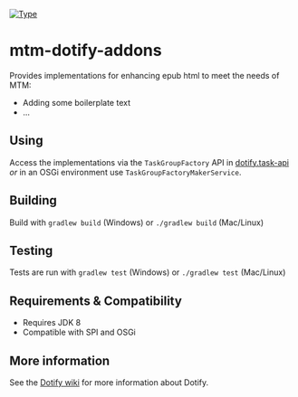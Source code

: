 
[![Type](https://img.shields.io/badge/type-provider_bundle-blue.svg)](https://github.com/brailleapps/wiki/wiki/Types)

# mtm-dotify-addons #
Provides implementations for enhancing epub html to meet the needs of MTM:
- Adding some boilerplate text
- ... 

## Using ##

Access the implementations via the `TaskGroupFactory` API in [dotify.task-api](http://search.maven.org/#search%7Cga%7C1%7Cg%3A%22org.daisy.dotify%22%20%20a%3A%22dotify.task-api%22) _or_ in an OSGi environment use  `TaskGroupFactoryMakerService`.

## Building ##
Build with `gradlew build` (Windows) or `./gradlew build` (Mac/Linux)

## Testing ##
Tests are run with `gradlew test` (Windows) or `./gradlew test` (Mac/Linux)

## Requirements & Compatibility ##
- Requires JDK 8
- Compatible with SPI and OSGi

## More information ##
See the [Dotify wiki](https://github.com/brailleapps/wiki/wiki) for more information about Dotify.
